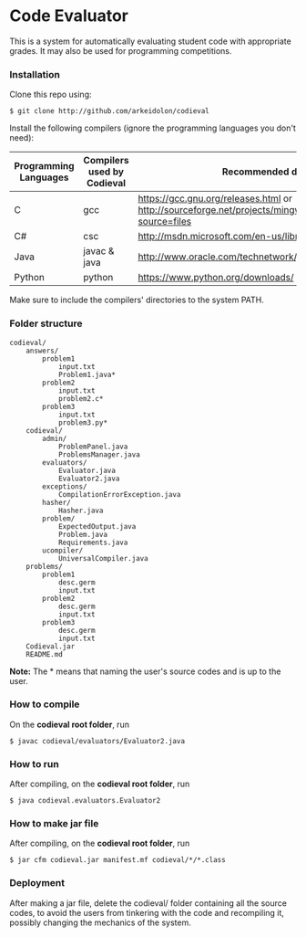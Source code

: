 Code Evaluator
==============

This is a system for automatically evaluating student code with appropriate grades. It may also be used for programming competitions.

### Installation

Clone this repo using:

	$ git clone http://github.com/arkeidolon/codieval

Install the following compilers (ignore the programming languages you don't need):

| Programming Languages | Compilers used by Codieval | Recommended download links |
| --------------------- | -------------------------- | -------------------------- |
| C		        | gcc			     | https://gcc.gnu.org/releases.html or http://sourceforge.net/projects/mingw/files/latest/download?source=files       |
| C#    	        | csc			     | http://msdn.microsoft.com/en-us/library/dd831853.aspx |
| Java		        | javac & java		     | http://www.oracle.com/technetwork/java/javase/downloads/index.html |
| Python	        | python		     | https://www.python.org/downloads/ |

Make sure to include the compilers' directories to the system PATH.

### Folder structure

	codieval/
		answers/
			problem1
				input.txt
				Problem1.java*
			problem2
				input.txt
				problem2.c*
			problem3
				input.txt
				problem3.py*
		codieval/
			admin/
				ProblemPanel.java
				ProblemsManager.java
			evaluators/
				Evaluator.java
				Evaluator2.java
			exceptions/
				CompilationErrorException.java
			hasher/
				Hasher.java
			problem/
				ExpectedOutput.java
				Problem.java
				Requirements.java
			ucompiler/
				UniversalCompiler.java
		problems/
			problem1
				desc.germ
				input.txt
			problem2
				desc.germ
				input.txt
			problem3
				desc.germ
				input.txt
		Codieval.jar
		README.md

__Note:__ The * means that naming the user's source codes and is up to the user.

### How to compile

On the __codieval root folder__, run

	$ javac codieval/evaluators/Evaluator2.java

### How to run

After compiling, on the __codieval root folder__, run

	$ java codieval.evaluators.Evaluator2

### How to make jar file

After compiling, on the __codieval root folder__, run

	$ jar cfm codieval.jar manifest.mf codieval/*/*.class

### Deployment

After making a jar file, delete the codieval/ folder containing all the source codes, to avoid the users from tinkering with the code and recompiling it, possibly changing the mechanics of the system.
